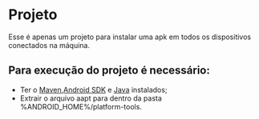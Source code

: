 Projeto
========= 
Esse é apenas um projeto para instalar uma apk em todos os dispositivos conectados na máquina.

Para execução do projeto é necessário:
----
 * Ter o [Maven],[Android SDK] e [Java] instalados;
 * Extrair o arquivo aapt para dentro da pasta %ANDROID_HOME%/platform-tools.
 
[Java]:http://www.oracle.com/technetwork/java/javase/downloads/jdk7-downloads-1880260.html?ssSourceSiteId=otnpt
[Maven]:http://maven.apache.org
[Android SDK]: https://developer.android.com/sdk/index.html?hl=i

